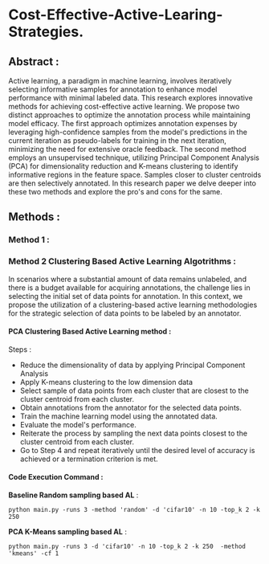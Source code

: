 # Cost-Effective-Active-Learing-Strategies.

## Abstract : 

Active learning, a paradigm in machine learning, involves iteratively selecting informative samples for annotation to enhance model performance with minimal labeled data. This research explores innovative methods for achieving cost-effective active learning. We propose two distinct approaches to optimize the annotation process while maintaining model efficacy. The first approach optimizes annotation expenses by leveraging high-confidence samples from the model's predictions in the current iteration as pseudo-labels for training in the next iteration, minimizing the need for extensive oracle feedback. The second method employs an unsupervised technique, utilizing Principal Component Analysis (PCA) for dimensionality reduction and K-means clustering to identify informative regions in the feature space. Samples closer to cluster centroids are then selectively annotated. In this research paper we delve deeper into these two methods and explore the pro's and cons for the same.


## Methods :

### Method 1 : 

### Method 2 Clustering Based Active Learning Algotrithms : 

In scenarios where a substantial amount of data remains unlabeled, and there is a budget available for acquiring annotations, the challenge lies in selecting the initial set of data points for annotation. In this context, we propose the utilization of a clustering-based active learning methodologies for the strategic selection of data points to be labeled by an annotator.

#### PCA Clustering Based Active Learning method : 

Steps : 

- Reduce the dimensionality of data by applying Principal Component Analysis
- Apply K-means clustering to the low dimension data 
- Select sample of data points from each cluster that are closest to the cluster centroid from each cluster.
- Obtain annotations from the annotator for the selected data points.
- Train the machine learning model using the annotated data.
- Evaluate the model's performance.
- Reiterate the process by sampling the next data points closest to the cluster centroid from each cluster.
- Go to Step 4 and repeat iteratively until the desired level of accuracy is achieved or a termination criterion is met.


#### Code Execution Command : 

**Baseline Random sampling based AL** : 

```
python main.py -runs 3 -method 'random' -d 'cifar10' -n 10 -top_k 2 -k 250
```

**PCA K-Means sampling based AL** : 

```
python main.py -runs 3 -d 'cifar10' -n 10 -top_k 2 -k 250  -method 'kmeans' -cf 1
```
